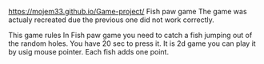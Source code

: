 https://mojem33.github.io/Game-project/
Fish paw game 
The game was actualy recreated due the previous one did not work correctly.

This game rules 
In Fish paw game you need to catch a fish jumping out of the random holes.
You have 20 sec to press it. It is 2d game you can play it by usig mouse pointer.
Each fish adds one point.
